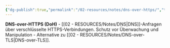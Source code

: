 ```yaml
---
{"dg-publish":true,"permalink":"/02-resources/notes/dns-over-https/","tags":["dns/verschlüsselung","sicherheit/privatsphäre"],"noteIcon":"","updated":"2025-08-28T20:50:28.000+02:00"}
---
```



**DNS-over-HTTPS (DoH)** - [[02 - RESOURCES/Notes/DNS\|DNS]]-Anfragen über verschlüsselte HTTPS-Verbindungen.
Schutz vor Überwachung und Manipulation - Alternative zu [[02 - RESOURCES/Notes/DNS-over-TLS\|DNS-over-TLS]].